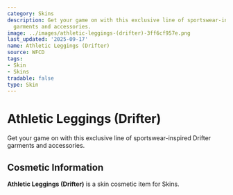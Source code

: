 ```yaml
---
category: Skins
description: Get your game on with this exclusive line of sportswear-inspired Drifter
  garments and accessories.
image: ../images/athletic-leggings-(drifter)-3ff6cf957e.png
last_updated: '2025-09-17'
name: Athletic Leggings (Drifter)
source: WFCD
tags:
- Skin
- Skins
tradable: false
type: Skin
---
```


# Athletic Leggings (Drifter)

Get your game on with this exclusive line of sportswear-inspired Drifter garments and accessories.

## Cosmetic Information

**Athletic Leggings (Drifter)** is a skin cosmetic item for Skins.

